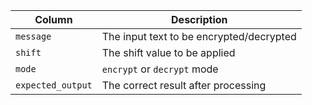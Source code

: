 | Column            | Description                              |
| ----------------- | ---------------------------------------- |
| `message`         | The input text to be encrypted/decrypted |
| `shift`           | The shift value to be applied            |
| `mode`            | `encrypt` or `decrypt` mode              |
| `expected_output` | The correct result after processing      |
